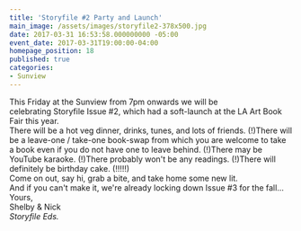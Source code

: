 ```yaml
---
title: 'Storyfile #2 Party and Launch'
main_image: /assets/images/storyfile2-378x500.jpg
date: 2017-03-31 16:53:58.000000000 -05:00
event_date: 2017-03-31T19:00:00-04:00
homepage_position: 18
published: true
categories:
- Sunview
---
```

<p>This Friday at the Sunview from 7pm onwards we will be celebrating Storyfile Issue #2, which had a soft-launch at the LA Art Book Fair this year.<br />
There will be a hot veg dinner, drinks, tunes, and lots of friends. (!)There will be a leave-one / take-one book-swap from which you are welcome to take a book even if you do not have one to leave behind. (!)There may be YouTube karaoke. (!)There probably won't be any readings. (!)There will definitely be birthday cake. (!!!!!)<br />
Come on out, say hi, grab a bite, and take home some new lit.<br />
And if you can't make it, we're already locking down Issue #3 for the fall...<br />
Yours,<br />
Shelby &amp; Nick<br />
<i>Storyfile Eds.</i></p>
